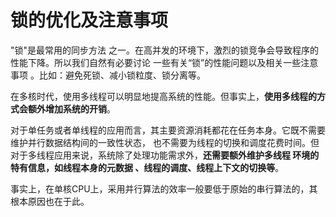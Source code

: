锁的优化及注意事项
=================================================
"锁"是最常用的同步方法 之一。在高并发的环境下，激烈的锁竞争会导致程序的性能下降。所以我们自然有必要讨论
一些有关“锁”的性能问题以及相关一些注意事项 。比如：避免死锁、减小锁粒度、锁分离等。

在多核时代，使用多线程可以明显地提高系统的性能。但事实上，**使用多线程的方式会额外增加系统的开销**。

对于单任务或者单线程的应用而言，其主要资源消耗都花在任务本身。它既不需要维护并行数据结构间的一致性状态，
也不需要为线程的切换和调度花费时间。但对于多线程应用来说，系统除了处理功能需求外，**还需要额外维护多线程
环境的特有信息，如线程本身的元数据 、线程的调度、线程上下文的切换等**。

事实上，在单核CPU上，采用并行算法的效率一般要低于原始的串行算法的，其根本原因也在于此。
